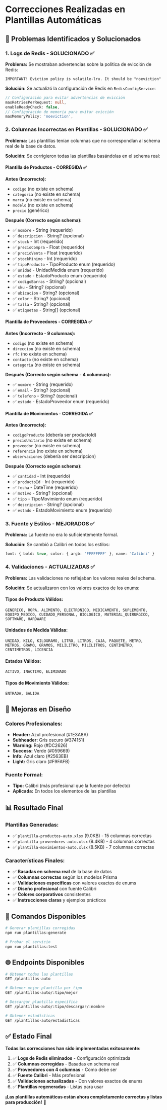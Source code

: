 # Correcciones Realizadas en Plantillas Automáticas

## 🔧 Problemas Identificados y Solucionados

### 1. **Logs de Redis - SOLUCIONADO** ✅

**Problema:** Se mostraban advertencias sobre la política de evicción de Redis:
```
IMPORTANT! Eviction policy is volatile-lru. It should be "noeviction"
```

**Solución:** Se actualizó la configuración de Redis en `RedisConfigService`:
```typescript
// Configuración para evitar advertencias de evicción
maxRetriesPerRequest: null,
enableReadyCheck: false,
// Configuración de memoria para evitar evicción
maxMemoryPolicy: 'noeviction',
```

### 2. **Columnas Incorrectas en Plantillas - SOLUCIONADO** ✅

**Problema:** Las plantillas tenían columnas que no correspondían al schema real de la base de datos.

**Solución:** Se corrigieron todas las plantillas basándolas en el schema real:

#### **Plantilla de Productos - CORREGIDA** ✅
**Antes (Incorrecto):**
- `codigo` (no existe en schema)
- `categoria` (no existe en schema)
- `marca` (no existe en schema)
- `modelo` (no existe en schema)
- `precio` (genérico)

**Después (Correcto según schema):**
- ✅ `nombre` - String (requerido)
- ✅ `descripcion` - String? (opcional)
- ✅ `stock` - Int (requerido)
- ✅ `precioCompra` - Float (requerido)
- ✅ `precioVenta` - Float (requerido)
- ✅ `stockMinimo` - Int (requerido)
- ✅ `tipoProducto` - TipoProducto enum (requerido)
- ✅ `unidad` - UnidadMedida enum (requerido)
- ✅ `estado` - EstadoProducto enum (requerido)
- ✅ `codigoBarras` - String? (opcional)
- ✅ `sku` - String? (opcional)
- ✅ `ubicacion` - String? (opcional)
- ✅ `color` - String? (opcional)
- ✅ `talla` - String? (opcional)
- ✅ `etiquetas` - String[] (opcional)

#### **Plantilla de Proveedores - CORREGIDA** ✅
**Antes (Incorrecto - 9 columnas):**
- `codigo` (no existe en schema)
- `direccion` (no existe en schema)
- `rfc` (no existe en schema)
- `contacto` (no existe en schema)
- `categoria` (no existe en schema)

**Después (Correcto según schema - 4 columnas):**
- ✅ `nombre` - String (requerido)
- ✅ `email` - String? (opcional)
- ✅ `telefono` - String? (opcional)
- ✅ `estado` - EstadoProveedor enum (requerido)

#### **Plantilla de Movimientos - CORREGIDA** ✅
**Antes (Incorrecto):**
- `codigoProducto` (debería ser productoId)
- `precioUnitario` (no existe en schema)
- `proveedor` (no existe en schema)
- `referencia` (no existe en schema)
- `observaciones` (debería ser descripcion)

**Después (Correcto según schema):**
- ✅ `cantidad` - Int (requerido)
- ✅ `productoId` - Int (requerido)
- ✅ `fecha` - DateTime (requerido)
- ✅ `motivo` - String? (opcional)
- ✅ `tipo` - TipoMovimiento enum (requerido)
- ✅ `descripcion` - String? (opcional)
- ✅ `estado` - EstadoMovimiento enum (requerido)

### 3. **Fuente y Estilos - MEJORADOS** ✅

**Problema:** La fuente no era lo suficientemente formal.

**Solución:** Se cambió a Calibri en todos los estilos:
```typescript
font: { bold: true, color: { argb: 'FFFFFFFF' }, name: 'Calibri' }
```

### 4. **Validaciones - ACTUALIZADAS** ✅

**Problema:** Las validaciones no reflejaban los valores reales del schema.

**Solución:** Se actualizaron con los valores exactos de los enums:

#### **Tipos de Producto Válidos:**
```
GENERICO, ROPA, ALIMENTO, ELECTRONICO, MEDICAMENTO, SUPLEMENTO, 
EQUIPO_MEDICO, CUIDADO_PERSONAL, BIOLOGICO, MATERIAL_QUIRURGICO, 
SOFTWARE, HARDWARE
```

#### **Unidades de Medida Válidas:**
```
UNIDAD, KILO, KILOGRAMO, LITRO, LITROS, CAJA, PAQUETE, METRO, 
METROS, GRAMO, GRAMOS, MILILITRO, MILILITROS, CENTIMETRO, 
CENTIMETROS, LICENCIA
```

#### **Estados Válidos:**
```
ACTIVO, INACTIVO, ELIMINADO
```

#### **Tipos de Movimiento Válidos:**
```
ENTRADA, SALIDA
```

## 🎨 Mejoras en Diseño

### **Colores Profesionales:**
- **Header:** Azul profesional (#1E3A8A)
- **Subheader:** Gris oscuro (#374151)
- **Warning:** Rojo (#DC2626)
- **Success:** Verde (#059669)
- **Info:** Azul claro (#2563EB)
- **Light:** Gris claro (#F9FAFB)

### **Fuente Formal:**
- **Tipo:** Calibri (más profesional que la fuente por defecto)
- **Aplicada:** En todos los elementos de las plantillas

## 📊 Resultado Final

### **Plantillas Generadas:**
- ✅ `plantilla-productos-auto.xlsx` (9.0KB) - 15 columnas correctas
- ✅ `plantilla-proveedores-auto.xlsx` (8.4KB) - 4 columnas correctas
- ✅ `plantilla-movimientos-auto.xlsx` (8.5KB) - 7 columnas correctas

### **Características Finales:**
- ✅ **Basadas en schema real** de la base de datos
- ✅ **Columnas correctas** según los modelos Prisma
- ✅ **Validaciones específicas** con valores exactos de enums
- ✅ **Diseño profesional** con fuente Calibri
- ✅ **Colores corporativos** consistentes
- ✅ **Instrucciones claras** y ejemplos prácticos

## 🔧 Comandos Disponibles

```bash
# Generar plantillas corregidas
npm run plantillas:generate

# Probar el servicio
npm run plantillas:test
```

## 🌐 Endpoints Disponibles

```bash
# Obtener todas las plantillas
GET /plantillas-auto

# Obtener mejor plantilla por tipo
GET /plantillas-auto/:tipo/mejor

# Descargar plantilla específica
GET /plantillas-auto/:tipo/descargar/:nombre

# Obtener estadísticas
GET /plantillas-auto/estadisticas
```

## ✅ Estado Final

**Todas las correcciones han sido implementadas exitosamente:**

1. ✅ **Logs de Redis eliminados** - Configuración optimizada
2. ✅ **Columnas corregidas** - Basadas en schema real
3. ✅ **Proveedores con 4 columnas** - Como debe ser
4. ✅ **Fuente Calibri** - Más profesional
5. ✅ **Validaciones actualizadas** - Con valores exactos de enums
6. ✅ **Plantillas regeneradas** - Listas para usar

**¡Las plantillas automáticas están ahora completamente correctas y listas para producción!** 🚀 